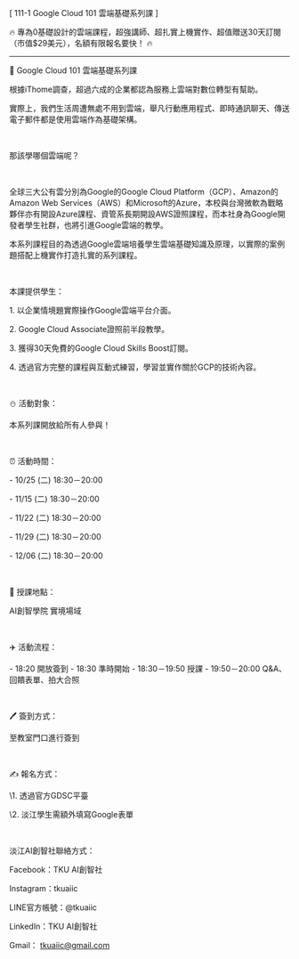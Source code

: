 [ 111-1 Google Cloud 101 雲端基礎系列課 ]

🔥 專為0基礎設計的雲端課程，超強講師、超扎實上機實作、超值贈送30天訂閱（市值$29美元），名額有限報名要快！ 🔥

--------------------------

📎 Google Cloud 101 雲端基礎系列課

根據iThome調查，超過六成的企業都認為服務上雲端對數位轉型有幫助。

實際上，我們生活周遭無處不用到雲端，舉凡行動應用程式、即時通訊聊天、傳送電子郵件都是使用雲端作為基礎架構。

&nbsp;

那該學哪個雲端呢？

&nbsp;

全球三大公有雲分別為Google的Google Cloud Platform（GCP）、Amazon的Amazon Web Services（AWS）和Microsoft的Azure，本校與台灣微軟為戰略夥伴亦有開設Azure課程、資管系長期開設AWS證照課程，而本社身為Google開發者學生社群，也將引進Google雲端的教學。

本系列課程目的為透過Google雲端培養學生雲端基礎知識及原理，以實際的案例題搭配上機實作打造扎實的系列課程。

&nbsp;

本課提供學生：

1\. 以企業情境題實際操作Google雲端平台介面。

2\. Google Cloud Associate證照前半段教學。

3\. 獲得30天免費的Google Cloud Skills Boost訂閱。

4\. 透過官方完整的課程與互動式練習，學習並實作關於GCP的技術內容。

&nbsp;

⛄️ 活動對象：

本系列課開放給所有人參與！

&nbsp;

⏰ 活動時間：

\- 10/25 (二) 18:30－20:00

\- 11/15 (二) 18:30－20:00

\- 11/22 (二) 18:30－20:00

\- 11/29 (二) 18:30－20:00

\- 12/06 (二) 18:30－20:00

&nbsp;

📍 授課地點：

AI創智學院 實境場域

&nbsp;

✈️ 活動流程：

\- 18:20 開放簽到
\- 18:30 準時開始
\- 18:30－19:50 授課
\- 19:50－20:00 Q&A、回饋表單、拍大合照

&nbsp;

🖊️ 簽到方式：

至教室門口進行簽到

&nbsp;

✍️ 報名方式：

\1. 透過官方GDSC平臺

\2. 淡江學生需額外填寫Google表單

&nbsp;

淡江AI創智社聯絡方式：

Facebook：TKU AI創智社

Instagram：tkuaiic

LINE官方帳號：@tkuaiic

LinkedIn：TKU AI創智社

Gmail： tkuaiic@gmail.com
